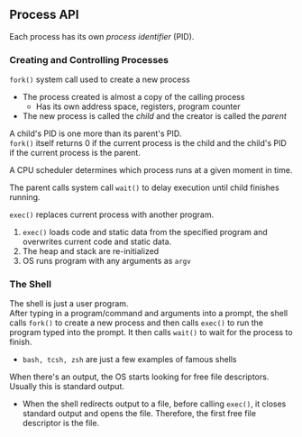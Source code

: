 ## Process API

Each process has its own *process identifier* (PID). 

### Creating and Controlling Processes

`fork()` system call used to create a new process  
- The process created is almost a copy of the calling process
	- Has its own address space, registers, program counter
- The new process is called the *child* and the creator is called the *parent*

A child's PID is one more than its parent's PID.     
`fork()` itself returns 0 if the current process is the child and the child's
PID if the current process is the parent.

A CPU scheduler determines which process runs at a given moment in time.  

The parent calls system call `wait()` to delay execution until child
finishes running.  

`exec()` replaces current process with another program.  
1. `exec()` loads code and static data from the specified program and overwrites
  current code and static data.  
2. The heap and stack are re-initialized  
3. OS runs program with any arguments as `argv`

### The Shell

The shell is just a user program.    
After typing in a program/command and arguments into a prompt, the shell calls
`fork()` to create a new process and then calls `exec()` to run the program
typed into the prompt. It then calls `wait()` to wait for the process to finish.
- `bash, tcsh, zsh` are just a few examples of famous shells

When there's an output, the OS starts looking for free file descriptors. Usually
this is standard output.
- When the shell redirects output to a file, before calling `exec()`, it closes
  standard output and opens the file. Therefore, the first free file descriptor
  is the file. 
